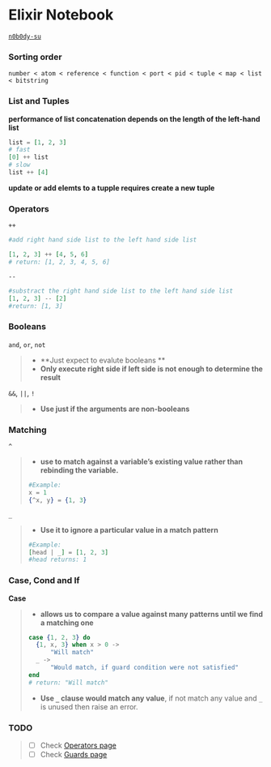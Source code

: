 # Elixir Notebook

[`n0b0dy-su`](https://github.com/n0b0dy-su)

### Sorting order

`number < atom < reference < function < port < pid < tuple < map < list < bitstring`

### List and Tuples

**performance of list concatenation depends on the length of the left-hand list**

```elixir
list = [1, 2, 3]
# fast
[0] ++ list
# slow
list ++ [4]
```

**update or add elemts to a tupple requires create a new tuple**

### Operators

`++`

```elixir
#add right hand side list to the left hand side list

[1, 2, 3] ++ [4, 5, 6]
# return: [1, 2, 3, 4, 5, 6]
```

`--`
```elixir
#substract the right hand side list to the left hand side list
[1, 2, 3] -- [2]
#return: [1, 3]
```

### Booleans

`and`, `or`, `not`
> - **Just expect to evalute booleans **
> - **Only execute right side if left side is not enough to determine the result**

`&&`, `||`, `!`
> - **Use just if the arguments are non-booleans**

### Matching

`^`
> - **use to match against a variable’s existing value rather than rebinding the variable.**
> ```elixir
> #Example:
> x = 1
> {^x, y} = {1, 3} 
> ```

`_`
> - **Use it to ignore a particular value in a match pattern**
> ```elixir
> #Example:
> [head | _] = [1, 2, 3]
> #head returns: 1
> ```

### Case, Cond and If

**Case**
> - **allows us to compare a value against many patterns until we find a matching one**
> ```elixir
> case {1, 2, 3} do
> 	{1, x, 3} when x > 0 ->
> 		"Will match"
>	_ ->
>		"Would match, if guard condition were not satisfied"
> end
> # return: "Will match"
> ```
> - **Use `_` clause would match any value**, if not match any value and `_` is unused then raise an error.


### TODO

> - [ ] Check [Operators page](https://hexdocs.pm/elixir/operators.html)
> - [ ] Check [Guards page](https://hexdocs.pm/elixir/patterns-and-guards.html#guards)
